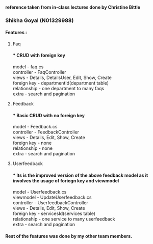 <h4>reference taken from in-class lectures done by Christine Bittle</h4>

<h3>Shikha Goyal (N01329988)</h3>
<h4>Features :</h4>

1. Faq <h4>* CRUD with foreign key </h4>
   model - faq.cs<br/>
   controller - FaqController<br/>
   views - Details, DetailsUser, Edit, Show, Create<br/>
   foreign key - departmentId(department table)<br/>
   relationship - one department to many faqs<br/>
   extra - search and pagination<br/>
   
2. Feedback <h4>* Basic CRUD with no foreign key </h4>
   model - Feedback.cs<br/>
   controller - FeedbackController<br/>
   views - Details, Edit, Show, Create<br/>
   foreign key - none<br/>
   relationship - none<br/>
   extra - search and pagination<br/>
   
3. Userfeedback <h4>* Its is the improved version of the above feedback model as it involves the usage of foriegn key and viewmodel </h4>
   model - Userfeedback.cs<br/>
   viewmodel - UpdateUserfeedback.cs<br/>
   controller - UserfeedbackController<br/>
   views - Details, Edit, Show, Create<br/>
   foreign key - servicesId(services table)<br/>
   relationship - one service to many userfeedback<br/>
   extra - search and pagination<br/>
   
<h4>Rest of the features was done by my other team members.</h4>

 
